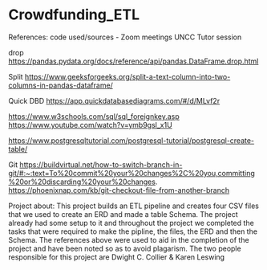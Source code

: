 # Crowdfunding_ETL

References:
code used/sources -
Zoom meetings UNCC 
Tutor session



drop
https://pandas.pydata.org/docs/reference/api/pandas.DataFrame.drop.html

Split
https://www.geeksforgeeks.org/split-a-text-column-into-two-columns-in-pandas-dataframe/

Quick DBD
https://app.quickdatabasediagrams.com/#/d/MLvf2r

https://www.w3schools.com/sql/sql_foreignkey.asp
https://www.youtube.com/watch?v=ymb9gsl_x1U

https://www.postgresqltutorial.com/postgresql-tutorial/postgresql-create-table/

Git
https://buildvirtual.net/how-to-switch-branch-in-git/#:~:text=To%20commit%20your%20changes%2C%20you,committing%20or%20discarding%20your%20changes.
https://phoenixnap.com/kb/git-checkout-file-from-another-branch


Project about: This project builds an ETL pipeline and creates four CSV files that we used to create an ERD and made a table Schema.
The project already had some setup to it and throughout the project we completed the tasks that were required to make the pipline, the files, the ERD and then the Schema. The references above were used to aid in the completion of the project and have been noted so as to avoid plagarism. 
The two people responsible for this project are Dwight C. Collier & Karen Leswing
